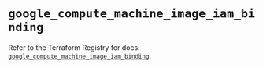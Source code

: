 # `google_compute_machine_image_iam_binding`

Refer to the Terraform Registry for docs: [`google_compute_machine_image_iam_binding`](https://registry.terraform.io/providers/hashicorp/google-beta/5.19.0/docs/resources/google_compute_machine_image_iam_binding).
